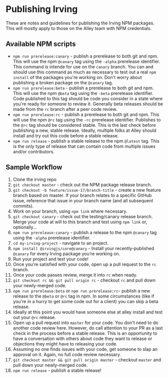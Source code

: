 # Publishing Irving
These are notes and guidelines for publishing the Irving NPM packages. This will mostly apply to those on the Alley team with NPM credentials.

## Available NPM scripts
* `npm run prerelease:canary` - publish a prerelease to both git and npm. This will use the npm `@canary` tag using the `-alpha` prerelease identifier. This command is intende for use on the `canary` branch. You can and should use this command as much as necessary to test out a real `npm install` of the packages you're working on. Don't worry about publishing a broken package on the `@canary` tag.
* `npm run prerelease:beta` - publish a prerelease to both git and npm. This will use the npm `@beta` tag using the `-beta` prerelease identifier. Code published to this tag should be code you consider in a state where you're ready for someone to review it. Generally beta releases should be made from the `rc` branch after a peer code review.
* `npm run prerelease:rc` - publish a prerelease to both git and npm. This will use the npm `@rc` tag using the `-rc` prerelease identifier. Publishes to the `@rc` tag should be considered stable. This is the last check before publishing a new, stable release. Ideally, multiple folks at Alley should install and try out this code before a stable release.
* `npm run release` - publish a stable release to the npm `@latest` tag. This is the only type of release that can contain code from multiple issues and/or contributors.

## Sample Workflow
1. Clone the irving repo
2. `git checkout master` - check out the NPM package release branch.
3. `git checkout -b feature/issue-17/branch-title` - create a new feature branch based on master. If your branch relates to a specific GitHub issue, reference that issue in your branch name (and all subsequent commits).
4. Work on your branch, using `npm link` where necessary.
5. `git checkout canary` - check out the testing/canary release branch. Merge your code at will to this branch and test using `npm link` or, optionally...
6. `npm run prerelease:canary` - publish a release to the npm `@canary` tag using the `-alpha` prerelease identifier.
7. `cd my-irving-project` - navigate to an project.
8. `npm install @irvingjs/core@canary` - Install your recently-published `@canary` for every Irving package you’re working on.
9. Run your project and test your code!
10. Once you’re satisfied with your code, open up a pull request to the `rc` branch.
11. Once your code passes review, merge it into `rc` when ready.
12. `git checkout rc && git pull origin rc` - checkout `rc` and pull down your newly-merged code.
13. `npm run prerelease:beta` or `npm run prerelease:rc`- publish a new release to the `@beta` or `@rc` tag in npm. In some circumstances (like if you're in a hurry to get some code out for a client) you can skip a beta release.
14. Ideally at this point you would have someone else at alley install and test out your `@rc` release.
15. Open up a pull request into `master` for your code. You don't need to do another code review here. However, do call attention to your PR as a last check in the process before a stable release. This is an opportunity to have a conversation with others about code they want to release or objections they might have to releasing your code.
16. Assuming no one finds issues with your code, get someone to slap an approval on it. Again, no full code review necessary.
17. `git checkout master && git pull origin master` - checkout `master` and pull down your newly-merged code.
18. `npm run release` - publish a stable release!
